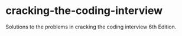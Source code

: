 # cracking-the-coding-interview
Solutions to the problems in cracking the coding interview 6th Edition.
